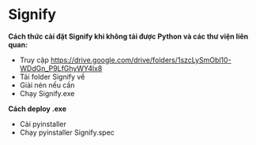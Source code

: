 # Signify
**Cách thức cài đặt Signify khi không tải được Python và các thư viện liên quan:**
- Truy cập https://drive.google.com/drive/folders/1szcLySmObl10-WDdGn_P9LfGhyWY4lx8
- Tải folder Signify về
- Giải nén nếu cần
- Chạy Signify.exe

**Cách deploy .exe**
- Cài pyinstaller
- Chạy pyinstaller Signify.spec
